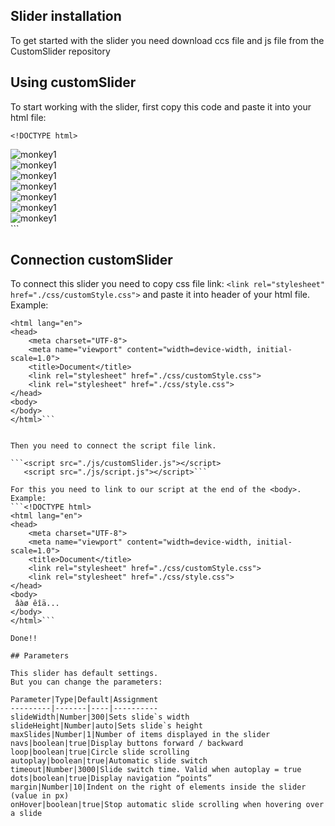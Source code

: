 ## Slider installation

To get started with the slider you need download ccs file and js file from the CustomSlider repository

## Using customSlider

To start working with the slider, first copy this code and paste it into your html file:

```<!DOCTYPE html>```
<html lang="en">
<head>
    <meta charset="UTF-8">
    <meta name="viewport" content="width=device-width, initial-scale=1.0">
    <title>Document</title>
</head>
<body>
        <div class="custom_slider main_slider">
            <div><img src="./img/animal-selfies-5.jpg" alt="monkey1"></div>
            <div><img src="./img/canwereallyk.jpg" alt="monkey1"></div>
            <div><img src="./img/1-monkey.jpg" alt="monkey1"></div>
            <div><img src="./img/animal-selfies-5.jpg" alt="monkey1"></div>
        </div>
        <div class="custom_slider news_slider">
            <div><img src="./img/animal-selfies-5.jpg" alt="monkey1"></div>
            <div><img src="./img/canwereallyk.jpg" alt="monkey1"></div>
            <div><img src="./img/1-monkey.jpg" alt="monkey1"></div>
        </div>
    
</body>
</html>```

## Connection customSlider

To connect this slider you need to copy css file link:
```<link rel="stylesheet" href="./css/customStyle.css">```
and paste it into header of your html file.
Example:
```<!DOCTYPE html>
<html lang="en">
<head>
    <meta charset="UTF-8">
    <meta name="viewport" content="width=device-width, initial-scale=1.0">
    <title>Document</title>
    <link rel="stylesheet" href="./css/customStyle.css">
    <link rel="stylesheet" href="./css/style.css">
</head>
<body>
</body>
</html>```


Then you need to connect the script file link.

```<script src="./js/customSlider.js"></script>
   <script src="./js/script.js"></script>```

For this you need to link to our script at the end of the <body>.
Example:
```<!DOCTYPE html>
<html lang="en">
<head>
    <meta charset="UTF-8">
    <meta name="viewport" content="width=device-width, initial-scale=1.0">
    <title>Document</title>
    <link rel="stylesheet" href="./css/customStyle.css">
    <link rel="stylesheet" href="./css/style.css">
</head>
<body>
 âàø êîä...
</body>
</html>```

Done!!

## Parameters

This slider has default settings.
But you can change the parameters:

Parameter|Type|Default|Assignment
---------|-------|----|----------
slideWidth|Number|300|Sets slide`s width
slideHeight|Number|auto|Sets slide`s height
maxSlides|Number|1|Number of items displayed in the slider
navs|boolean|true|Display buttons forward / backward
loop|boolean|true|Circle slide scrolling
autoplay|boolean|true|Automatic slide switch
timeout|Number|3000|Slide switch time. Valid when autoplay = true
dots|boolean|true|Display navigation “points”
margin|Number|10|Indent on the right of elements inside the slider (value in px)
onHover|boolean|true|Stop automatic slide scrolling when hovering over a slide

